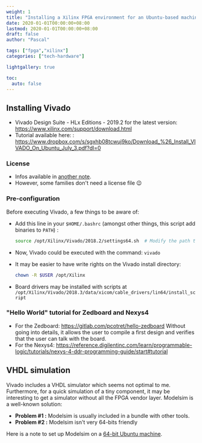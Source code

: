 ```yaml
---
weight: 1
title: "Installing a Xilinx FPGA environment for an Ubuntu-based machine"
date: 2020-01-01T00:00:00+08:00
lastmod: 2020-01-01T00:00:00+08:00
draft: false
author: "Pascal"

tags: ["fpga","xilinx"]
categories: ["tech-hardware"]

lightgallery: true

toc:
  auto: false
---
```


## Installing Vivado

- Vivado Design Suite - HLx Editions - 2019.2 for the latest version: https://www.xilinx.com/support/download.html
- Tutorial available here: : https://www.dropbox.com/s/sgxhb08tcwuj9ko/Download_%26_Install_VIVADO_On_Ubuntu_July_3.pdf?dl=0

### License

- Infos available in [another note](./xilinx_bashrc.md).
- However, some families don't need a license file :wink:

### Pre-configuration

Before executing Vivado, a few things to be aware of:

- Add this line in your `$HOME/.bashrc` (amongst other things, this script add binaries to `PATH`) :

  ```bash
  source /opt/Xilinx/Vivado/2018.2/settings64.sh  # Modify the path to Vivado if needed
  ```

- Now, Vivado could be executed with the command: `vivado`

- It may be easier to have write rights on the Vivado install directory:

  ```bash
  chown -R $USER /opt/Xilinx
  ```

- Board drivers may be installed with scripts at `/opt/Xilinx/Vivado/2018.3/data/xicom/cable_drivers/lin64/install_script`

### "Hello World" tutorial for Zedboard and Nexys4

- For the Zedboard: https://gitlab.com/pcotret/hello-zedboard
  Without going into details, it allows the user to compile a first design and verifies that the user can talk with the board.
- For the Nexys4: https://reference.digilentinc.com/learn/programmable-logic/tutorials/nexys-4-ddr-programming-guide/start#tutorial

 ## VHDL simulation

Vivado includes a VHDL simulator which seems not optimal to me. Furthermore, for a quick simulation of a tiny component, it may be interesting to get a simulator without all the FPGA vendor layer. Modelsim is a well-known solution:

- **Problem #1 :** Modelsim is usually included in a bundle with other tools. 
- **Problem #2 :** Modelsim isn't very 64-bits friendly

Here is a note to set up Modelsim on a [64-bit Ubuntu machine](./modelsim-ubuntu.md).
